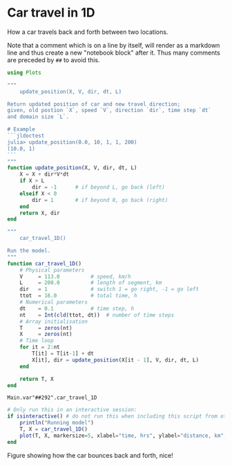 # Car travel in 1D

How a car travels back and forth between two locations.

Note that a comment which is on a line by itself, will render as a markdown line and
thus create a new "notebook block" after it.
Thus many comments are preceded by `##` to avoid this.

````julia
using Plots

"""
    update_position(X, V, dir, dt, L)

Return updated position of car and new travel direction;
given, old postion `X`, speed `V`, direction `dir`, time step `dt`
and domain size `L`.

# Example
```jldoctest
julia> update_position(0.0, 10, 1, 1, 200)
(10.0, 1)
```
"""
function update_position(X, V, dir, dt, L)
    X = X + dir*V*dt
    if X > L
        dir = -1      # if beyond L, go back (left)
    elseif X < 0
        dir = 1       # if beyond 0, go back (right)
    end
    return X, dir
end

"""
    car_travel_1D()

Run the model.
"""
function car_travel_1D()
    # Physical parameters
    V     = 113.0          # speed, km/h
    L     = 200.0          # length of segment, km
    dir   = 1              # switch 1 = go right, -1 = go left
    ttot  = 16.0           # total time, h
    # Numerical parameters
    dt    = 0.1            # time step, h
    nt    = Int(cld(ttot, dt))  # number of time steps
    # Array initialisation
    T     = zeros(nt)
    X     = zeros(nt)
    # Time loop
    for it = 2:nt
        T[it] = T[it-1] + dt
        X[it], dir = update_position(X[it - 1], V, dir, dt, L)
    end

    return T, X
end
````

````
Main.var"##292".car_travel_1D
````

````julia
# Only run this in an interactive session:
if isinteractive() # do not run this when including this script from other scripts
    println("Running model")
    T, X = car_travel_1D()
    plot(T, X, markersize=5, xlabel="time, hrs", ylabel="distance, km", framestyle=:box, legend=:none)
end
````

Figure showing how the car bounces back and forth, nice!

